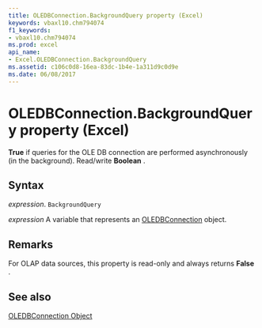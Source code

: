 ```yaml
---
title: OLEDBConnection.BackgroundQuery property (Excel)
keywords: vbaxl10.chm794074
f1_keywords:
- vbaxl10.chm794074
ms.prod: excel
api_name:
- Excel.OLEDBConnection.BackgroundQuery
ms.assetid: c106c0d8-16ea-83dc-1b4e-1a311d9c0d9e
ms.date: 06/08/2017
---
```



# OLEDBConnection.BackgroundQuery property (Excel)

 **True** if queries for the OLE DB connection are performed asynchronously (in the background). Read/write **Boolean** .


## Syntax

 _expression_. `BackgroundQuery`

 _expression_ A variable that represents an [OLEDBConnection](Excel.OLEDBConnection.md) object.


## Remarks

For OLAP data sources, this property is read-only and always returns  **False** .


## See also


[OLEDBConnection Object](Excel.OLEDBConnection.md)

